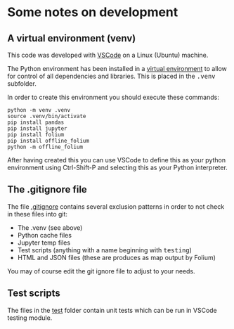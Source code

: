 <!---
    © August Linnman, 2025, email: august@linnman.net
    MIT License (see LICENSE file)
-->

# Some notes on development

## A virtual environment (venv)

This code was developed with
[VSCode](https://en.wikipedia.org/wiki/Visual_Studio_Code) on a Linux (Ubuntu)
machine.

The Python environment has been installed in a
[virtual environment](https://docs.python.org/3.11/library/venv.html)
to allow for control of all dependencies and libraries.
This is placed in the <tt>.venv</tt> subfolder.

In order to create this environment you should execute these commands:

    python -m venv .venv
    source .venv/bin/activate
    pip install pandas
    pip install jupyter
    pip install folium
    pip install offline_folium
    python -m offline_folium

After having created this you can use VSCode to define
this as your python environment using Ctrl-Shift-P
and selecting this as your Python interpreter.

## The .gitignore file

The file [.gitignore](.gitignore) contains several exclusion
patterns in order to not check in these files into git:

* The .venv (see above)
* Python cache files
* Jupyter temp files
* Test scripts (anything with a name beginning with <tt>testing</tt>)
* HTML and JSON files (these are produces as map output by Folium)

You may of course edit the git ignore file to adjust to your needs.

## Test scripts

The files in the [test](test) folder contain unit tests which can
be run in VSCode testing module.
